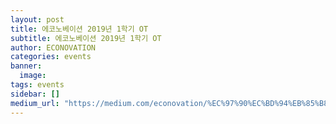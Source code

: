 ```yaml
---
layout: post
title: 에코노베이션 2019년 1학기 OT
subtitle: 에코노베이션 2019년 1학기 OT
author: ECONOVATION
categories: events
banner:
  image:
tags: events
sidebar: []
medium_url: "https://medium.com/econovation/%EC%97%90%EC%BD%94%EB%85%B8%EB%B2%A0%EC%9D%B4%EC%85%98-2019%EB%85%84-1%ED%95%99%EA%B8%B0-ot-7b9bcfe0672f"
---
```

